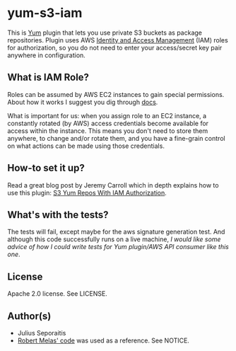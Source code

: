 # yum-s3-iam

This is [Yum](http://yum.baseurl.org/) plugin that lets you use
private S3 buckets as package repositories. Plugin uses AWS
[Identity and Access Management](http://aws.amazon.com/iam/) (IAM)
roles for authorization, so you do not need to enter your
access/secret key pair anywhere in configuration.

## What is IAM Role?

Roles can be assumed by AWS EC2 instances to gain special
permissions. About how it works I suggest you dig through
[docs](http://aws.amazon.com/documentation/iam/).

What is important for us: when you assign role to an EC2 instance,
a constantly rotated (by AWS) access credentials become available for
access within the instance. This means you don't need to store them
anywhere, to change and/or rotate them, and you have a fine-grain
control on what actions can be made using those credentials.

## How-to set it up?

Read a great blog post by Jeremy Carroll which in depth explains how to
use this plugin:
[S3 Yum Repos With IAM Authorization](http://www.carrollops.com/blog/2012/09/11/s3-yum-repos-with-iam-authorization/).

## What's with the tests?

The tests will fail, except maybe for the aws signature generation
test. And although this code successfully runs on a live machine, _I
would like some advice of how I could write tests for Yum plugin/AWS
API consumer like this one_.

## License

Apache 2.0 license. See LICENSE.

## Author(s)

- Julius Seporaitis
- [Robert Melas' code](https://github.com/rmela/yum-s3-plugin/) was
  used as a reference. See NOTICE.
